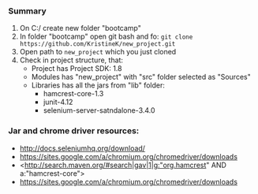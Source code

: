 ### Summary
1. On C:/ create new folder "bootcamp"
2. In folder "bootcamp" open git bash and fo: `git clone https://github.com/KristineK/new_project.git`
3. Open path to `new_project` which you just cloned
4. Check in project structure, that:
   * Project has Project SDK: 1.8
   * Modules has "new_project" with "src" folder selected as "Sources"
   * Libraries has all the jars from "lib" folder:
     * hamcrest-core-1.3
     * junit-4.12
     * selenium-server-satndalone-3.4.0

### Jar and chrome driver resources:
* http://docs.seleniumhq.org/download/
* https://sites.google.com/a/chromium.org/chromedriver/downloads
* <http://search.maven.org/#search|gav|1|g:"org.hamcrest" AND a:"hamcrest-core">
* https://sites.google.com/a/chromium.org/chromedriver/downloads
